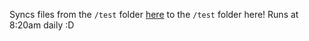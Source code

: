 Syncs files from the `/test` folder [here](https://github.com/LegoManiac04/actions-test-source) to the `/test` folder here!
Runs at 8:20am daily :D
